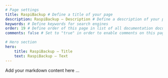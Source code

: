 ```yaml
---
# Page settings
title: RaspiBackup # Define a title of your page
description: RaspiBackup — Description # Define a description of your page
keywords: # Define keywords for search engines
order: 19 # Define order of this page in list of all documentation documents
comments: false # Set to "true" in order to enable comments on this page. Make sure you properly setup "disqus_forum_shortname" variable in "_config.yml"

# Hero section
hero:
    title: RaspiBackup — Title
    text: RaspiBackup — Text
---
```


Add your markdown content here ...

